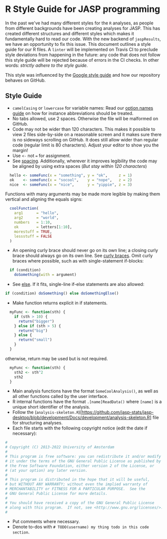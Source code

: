 # R Style Guide for JASP programming

In the past we've had many different styles for the `R` analyses, as people from different backgrounds have been creating analyses for JASP. This has created different structures and different styles which makes it fundamentally hard to read our code. With the new backend of `jaspResults`, we have an opportunity to fix this issue. This document outlines a style guide for our R files. A `linter` will be implemented on Travis CI to preclude style deviations from happening in the future: any code that does not follow this style guide will be rejected because of errors in the CI checks. In other words: _strictly adhere to the style guide._

This style was influenced by the [Google style guide](https://google.github.io/styleguide/Rguide.xml) and how our repository behaves on GitHub.

## Style Guide

- `camelCasing` or `lowercase` for variable names: Read our [option names guide](https://github.com/jasp-stats/jasp-desktop/blob/development/Docs/development/guide-option-names.md#use-camelcase) on how for instance abbreviations should be treated. 
- No tabs allowed, use 2 spaces. Otherwise the file will be malformed on GitHub.
- Code may not be wider than 120 characters. This makes it possible to view 2 files side-by-side on a reasonable screen and it makes sure there is no sideways scrolling on GitHub. It does still allow wider than regular code (regular limit is 80 characters). Adjust your editor to show you the margin!
- Use `<-` not `=` for assignment.
- See [spacing](https://google.github.io/styleguide/Rguide.xml#spacing). Additionally, wherever it improves legibility the code may be aligned by using extra spaces (_But stay within 120 characters_)
```r
  hello <- someFunc(x = "something", y = "ok",     z = 1)
  ok    <- someFunc(x = "socool",    y = "nope",   z = 2)
  nice  <- someFunc(x = "nice",      y = "yippie", z = 3)
```
Functions with many arguments may be made more legible by making them vertical and aligning the equals signs:
```r
  coolFunction(
    arg1      = "hello",
    arg2      = "world",
    numbers   = 1:10,
    ok        = letters[1:10],
    morestuff = TRUE,
    lessstuff = FALSE
  )
```
- An opening curly brace should never go on its own line; a closing curly brace should always go on its own line. See [curly braces](https://google.github.io/styleguide/Rguide.xml#curlybraces). Omit curly braces where possible, such as with single-statement if-blocks:
```r
  if (condition)
    doSomething(with = argument)
```
- See [else](https://google.github.io/styleguide/Rguide.xml#else). If it fits, single-line if-else statements are also allowed:
```r
if (condition) doSomething() else doSomethingElse()
```
- Make function returns explicit in if statements.
```r
  myFunc <- function(sth) {
    if (sth > 10) {
      return("bigger")
    } else if (sth > 5) {
      return("big")
    } else {
      return("small")
    }
  }
```
otherwise, return may be used but is not required.
```r
  myFunc <- function(sth) {
    sth2 <- sth^2
    sth2
  }
```
- Main analysis functions have the format `SomeCoolAnalysis()`, as well as all other functions called by the user interface.
- R internal functions have the format `.[name]ReadData()` where `[name]` is a unique short identifier of the analysis.
- Follow the (`analysis-skeleton.R`)[https://github.com/jasp-stats/jasp-desktop/blob/development/Docs/development/analysis-skeleton.R] file for structuring analyses.
- Each file starts with the following copyright notice (edit the date if necessary):
```r
#
# Copyright (C) 2013-2022 University of Amsterdam
#
# This program is free software: you can redistribute it and/or modify
# it under the terms of the GNU General Public License as published by
# the Free Software Foundation, either version 2 of the License, or
# (at your option) any later version.
#
# This program is distributed in the hope that it will be useful,
# but WITHOUT ANY WARRANTY; without even the implied warranty of
# MERCHANTABILITY or FITNESS FOR A PARTICULAR PURPOSE.  See the
# GNU General Public License for more details.
#
# You should have received a copy of the GNU General Public License
# along with this program.  If not, see <http://www.gnu.org/licenses/>.
#
```
- Put comments where necessary.
- Denote to-dos with `# TODO(username) my thing todo in this code section`.
